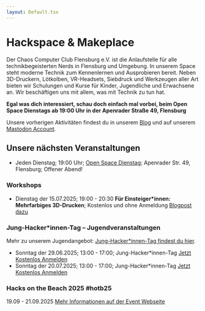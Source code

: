 ```yaml
---
layout: Default.tsx
---
```


# Hackspace & Makeplace

Der Chaos Computer Club Flensburg e.V. ist die Anlaufstelle für alle technikbegeisterten Nerds in Flensburg und Umgebung. In unserem Space steht moderne Technik zum Kennenlernen und Ausprobieren bereit. Neben 3D-Druckern, Lötkolben, VR-Headsets, Siebdruck und Werkzeugen aller Art bieten wir Schulungen und Kurse für Kinder, Jugendliche und Erwachsene an. Wir beschäftigen uns mit allem, was mit Technik zu tun hat.

**Egal was dich interessiert, schau doch einfach mal vorbei, beim Open Space Dienstags ab 19:00 Uhr in der Apenrader Straße 49, Flensburg**

Unsere vorherigen Aktivitäten findest du in unserem [Blog](/blog/page/1) und auf unserem [Mastodon Account](https://chaos.social/@chaos_fl).

## Unsere nächsten Veranstaltungen

- Jeden Dienstag; 19:00 Uhr; [Open Space Dienstag](/mitmachen/openSpace/); Apenrader Str. 49, Flensburg; Offener Abend!

### Workshops

- Dienstag der 15.07.2025; 19:00 - 20:30 **Für Einsteiger\*innen: Mehrfarbiges 3D-Drucken**; Kostenlos und ohne Anmeldung [Blogpost dazu](/blog/2025/workshop-mehrfarbig-3d-druck/)


### Jung-Hacker*innen-Tag – Jugendveranstaltungen

Mehr zu unserem Jugendangebot: [Jung-Hacker*innen-Tag findest du hier](/jugendtreff/jung-hackerinnen-tag/).

- Sonntag der 29.06.2025; 13:00 - 17:00; Jung-Hacker*innen-Tag [Jetzt Kostenlos Anmelden](https://tickets.c3fl.de/c3fl/jht/5/)
- Sonntag der 20.07.2025; 13:00 - 17:00; Jung-Hacker*innen-Tag [Jetzt Kostenlos Anmelden](https://tickets.c3fl.de/c3fl/jht/6/)

### Hacks on the Beach 2025 #hotb25
19.09 - 21.09.2025 [Mehr Informationen auf der Event Webseite](https://hotb.c3fl.de/de/)